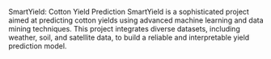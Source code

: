 SmartYield: Cotton Yield Prediction
SmartYield is a sophisticated project aimed at predicting cotton yields using advanced machine learning and data mining techniques. This project integrates diverse datasets, including weather, soil, and satellite data, to build a reliable and interpretable yield prediction model.

